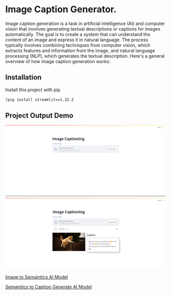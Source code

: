 # Image Caption Generator.

Image caption generation is a task in artificial intelligence (AI) and computer vision that involves generating textual descriptions or captions for images automatically. The goal is to create a system that can understand the content of an image and express it in natural language. The process typically involves combining techniques from computer vision, which extracts features and information from the image, and natural language processing (NLP), which generates the textual description. Here's a general overview of how image caption generation works:



## Installation

Install this project with pip

```bash
!pip install streamlit==1.32.2
```

## Project Output Demo

![Test Image 1](https://github.com/alaminbhuyan/Image-Caption-Generation/blob/master/contents/Screenshot_1.png)
![Test Image 2](https://github.com/alaminbhuyan/Image-Caption-Generation/blob/master/contents/Screenshot_2.png)

[Image to Semaintics AI Model](https://huggingface.co/Salesforce/blip-image-captioning-large)

[Semaintics to Caption Generate AI Model](https://huggingface.co/mistralai/Mixtral-8x7B-Instruct-v0.1)
